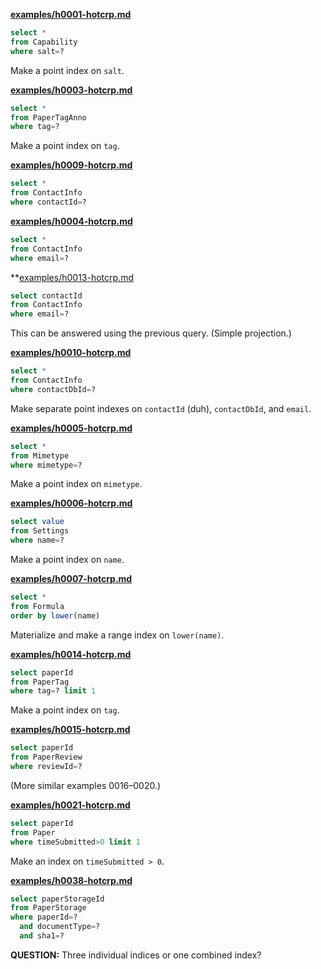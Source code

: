 **[examples/h0001-hotcrp.md](/examples/h0001-hotcrp.md)**

```sql
select *
from Capability
where salt=?
```
Make a point index on `salt`.

**[examples/h0003-hotcrp.md](/examples/h0003-hotcrp.md)**

```sql
select *
from PaperTagAnno
where tag=?
```

Make a point index on `tag`.

**[examples/h0009-hotcrp.md](/examples/h0009-hotcrp.md)**

```sql
select *
from ContactInfo
where contactId=?
```

**[examples/h0004-hotcrp.md](/examples/h0004-hotcrp.md)**

```sql
select *
from ContactInfo
where email=?
```

**[examples/h0013-hotcrp.md](/examples/h0013-hotcrp.md)

```sql
select contactId
from ContactInfo
where email=?
```

This can be answered using the previous query. (Simple projection.)

**[examples/h0010-hotcrp.md](/examples/h0010-hotcrp.md)**

```sql
select *
from ContactInfo
where contactDbId=?
```

Make separate point indexes on `contactId` (duh), `contactDbId`,
and `email`.

**[examples/h0005-hotcrp.md](/examples/h0005-hotcrp.md)**

```sql
select *
from Mimetype
where mimetype=?
```

Make a point index on `mimetype`.

**[examples/h0006-hotcrp.md](/examples/h0006-hotcrp.md)**

```sql
select value
from Settings
where name=?
```

Make a point index on `name`.

**[examples/h0007-hotcrp.md](/examples/h0007-hotcrp.md)**

```sql
select *
from Formula
order by lower(name)
```

Materialize and make a range index on `lower(name)`.

**[examples/h0014-hotcrp.md](/examples/h0014-hotcrp.md)**

```sql
select paperId
from PaperTag
where tag=? limit 1
```

Make a point index on `tag`.

**[examples/h0015-hotcrp.md](/examples/h0015-hotcrp.md)**

```sql
select paperId
from PaperReview
where reviewId=?
```

(More similar examples 0016–0020.)

**[examples/h0021-hotcrp.md](/examples/h0021-hotcrp.md)**

```sql
select paperId
from Paper
where timeSubmitted>0 limit 1
```

Make an index on `timeSubmitted > 0`.

**[examples/h0038-hotcrp.md](/examples/h0038-hotcrp.md)**

```sql
select paperStorageId
from PaperStorage
where paperId=?
  and documentType=?
  and sha1=?
```

**QUESTION:** Three individual indices or one combined index?
